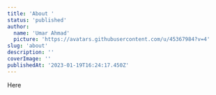 ```yaml
---
title: 'About '
status: 'published'
author:
  name: 'Umar Ahmad'
  picture: 'https://avatars.githubusercontent.com/u/45367984?v=4'
slug: 'about'
description: ''
coverImage: ''
publishedAt: '2023-01-19T16:24:17.450Z'
---
```


Here

